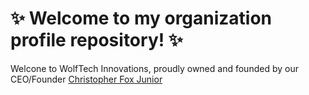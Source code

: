 # ✨ Welcome to my organization profile repository! ✨

Welcone to WolfTech Innovations, proudly owned and founded by our CEO/Founder [Christopher Fox Junior](https://github.com/christopherfoxjr)
